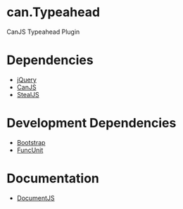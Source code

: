 can.Typeahead
=============

CanJS Typeahead Plugin

# Dependencies

* [jQuery](http://jquery.com)
* [CanJS](http://canjs.com)
* [StealJS](http://stealjs.com)

# Development Dependencies

* [Bootstrap](http://getbootstrap.com)
* [FuncUnit](http://funcunit.com)

# Documentation

* [DocumentJS](http://documentjs.com)